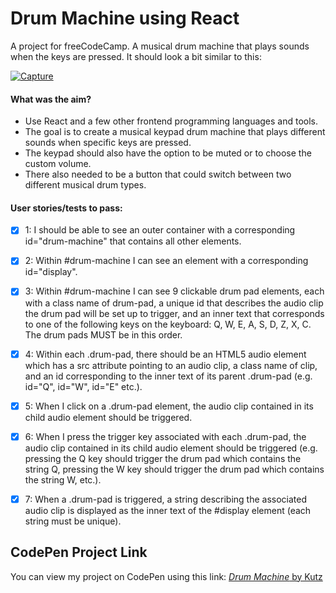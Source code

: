 # Drum Machine using React

A project for freeCodeCamp. A musical drum machine that plays sounds when the keys are pressed. It should look a bit similar to this:

[![Capture](https://github.com/user-attachments/assets/c534ed2d-23c4-40bc-a7a0-ccdc9b99a6e4)](https://drum-machine.freecodecamp.rocks/)

#### What was the aim?
* Use React and a few other frontend programming languages and tools.
* The goal is to create a musical keypad drum machine that plays different sounds when specific keys are pressed.
* The keypad should also have the option to be muted or to choose the custom volume.
* There also needed to be a button that could switch between two different musical drum types.

#### User stories/tests to pass:

- [x] 1: I should be able to see an outer container with a corresponding id="drum-machine" that contains all other elements.

- [x] 2: Within #drum-machine I can see an element with a corresponding id="display".

- [x] 3: Within #drum-machine I can see 9 clickable drum pad elements, each with a class name of drum-pad, a unique id that describes the audio clip the drum pad will be set up to trigger, and an inner text that corresponds to one of the following keys on the keyboard: Q, W, E, A, S, D, Z, X, C. The drum pads MUST be in this order.

- [x] 4: Within each .drum-pad, there should be an HTML5 audio element which has a src attribute pointing to an audio clip, a class name of clip, and an id corresponding to the inner text of its parent .drum-pad (e.g. id="Q", id="W", id="E" etc.).

- [x] 5: When I click on a .drum-pad element, the audio clip contained in its child audio element should be triggered.

- [x] 6: When I press the trigger key associated with each .drum-pad, the audio clip contained in its child audio element should be triggered (e.g. pressing the Q key should trigger the drum pad which contains the string Q, pressing the W key should trigger the drum pad which contains the string W, etc.).

- [x] 7: When a .drum-pad is triggered, a string describing the associated audio clip is displayed as the inner text of the #display element (each string must be unique).

## CodePen Project Link
You can view my project on CodePen using this link:
[*Drum Machine* by Kutz](https://codepen.io/kutzz/pen/NWeZywd)
